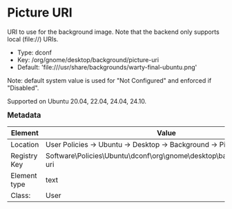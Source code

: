 # Picture URI

URI to use for the background image. Note that the backend only supports local (file://) URIs.

- Type: dconf
- Key: /org/gnome/desktop/background/picture-uri
- Default: 'file:///usr/share/backgrounds/warty-final-ubuntu.png'

Note: default system value is used for "Not Configured" and enforced if "Disabled".

Supported on Ubuntu 20.04, 22.04, 24.04, 24.10.



<span style="font-size: larger;">**Metadata**</span>

| Element      | Value            |
| ---          | ---              |
| Location     | User Policies -> Ubuntu -> Desktop -> Background -> Picture URI    |
| Registry Key | Software\Policies\Ubuntu\dconf\org\gnome\desktop\background\picture-uri         |
| Element type | text |
| Class:       | User       |
